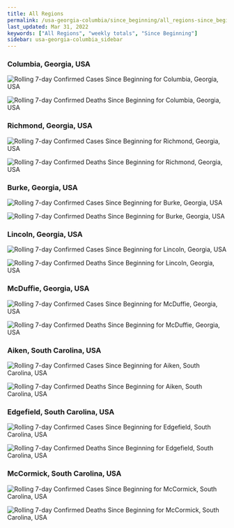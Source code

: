 ```yaml
---
title: All Regions
permalink: /usa-georgia-columbia/since_beginning/all_regions-since_beginning.html
last_updated: Mar 31, 2022
keywords: ["All Regions", "weekly totals", "Since Beginning"]
sidebar: usa-georgia-columbia_sidebar
---
```


<h3>Columbia, Georgia, USA</h3>

![Rolling 7-day Confirmed Cases Since Beginning for Columbia, Georgia, USA](/covid_tracker/images/graphs/usa-georgia-columbia-rolling_7_days_confirmed-since_beginning_graph.png)

![Rolling 7-day Confirmed Deaths Since Beginning for Columbia, Georgia, USA](/covid_tracker/images/graphs/usa-georgia-columbia-rolling_7_days_deaths-since_beginning_graph.png)

<h3>Richmond, Georgia, USA</h3>

![Rolling 7-day Confirmed Cases Since Beginning for Richmond, Georgia, USA](/covid_tracker/images/graphs/usa-georgia-richmond-rolling_7_days_confirmed-since_beginning_graph.png)

![Rolling 7-day Confirmed Deaths Since Beginning for Richmond, Georgia, USA](/covid_tracker/images/graphs/usa-georgia-richmond-rolling_7_days_deaths-since_beginning_graph.png)

<h3>Burke, Georgia, USA</h3>

![Rolling 7-day Confirmed Cases Since Beginning for Burke, Georgia, USA](/covid_tracker/images/graphs/usa-georgia-burke-rolling_7_days_confirmed-since_beginning_graph.png)

![Rolling 7-day Confirmed Deaths Since Beginning for Burke, Georgia, USA](/covid_tracker/images/graphs/usa-georgia-burke-rolling_7_days_deaths-since_beginning_graph.png)

<h3>Lincoln, Georgia, USA</h3>

![Rolling 7-day Confirmed Cases Since Beginning for Lincoln, Georgia, USA](/covid_tracker/images/graphs/usa-georgia-lincoln-rolling_7_days_confirmed-since_beginning_graph.png)

![Rolling 7-day Confirmed Deaths Since Beginning for Lincoln, Georgia, USA](/covid_tracker/images/graphs/usa-georgia-lincoln-rolling_7_days_deaths-since_beginning_graph.png)

<h3>McDuffie, Georgia, USA</h3>

![Rolling 7-day Confirmed Cases Since Beginning for McDuffie, Georgia, USA](/covid_tracker/images/graphs/usa-georgia-mcduffie-rolling_7_days_confirmed-since_beginning_graph.png)

![Rolling 7-day Confirmed Deaths Since Beginning for McDuffie, Georgia, USA](/covid_tracker/images/graphs/usa-georgia-mcduffie-rolling_7_days_deaths-since_beginning_graph.png)

<h3>Aiken, South Carolina, USA</h3>

![Rolling 7-day Confirmed Cases Since Beginning for Aiken, South Carolina, USA](/covid_tracker/images/graphs/usa-south_carolina-aiken-rolling_7_days_confirmed-since_beginning_graph.png)

![Rolling 7-day Confirmed Deaths Since Beginning for Aiken, South Carolina, USA](/covid_tracker/images/graphs/usa-south_carolina-aiken-rolling_7_days_deaths-since_beginning_graph.png)

<h3>Edgefield, South Carolina, USA</h3>

![Rolling 7-day Confirmed Cases Since Beginning for Edgefield, South Carolina, USA](/covid_tracker/images/graphs/usa-south_carolina-edgefield-rolling_7_days_confirmed-since_beginning_graph.png)

![Rolling 7-day Confirmed Deaths Since Beginning for Edgefield, South Carolina, USA](/covid_tracker/images/graphs/usa-south_carolina-edgefield-rolling_7_days_deaths-since_beginning_graph.png)

<h3>McCormick, South Carolina, USA</h3>

![Rolling 7-day Confirmed Cases Since Beginning for McCormick, South Carolina, USA](/covid_tracker/images/graphs/usa-south_carolina-mccormick-rolling_7_days_confirmed-since_beginning_graph.png)

![Rolling 7-day Confirmed Deaths Since Beginning for McCormick, South Carolina, USA](/covid_tracker/images/graphs/usa-south_carolina-mccormick-rolling_7_days_deaths-since_beginning_graph.png)
